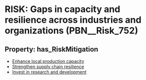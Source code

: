 # RISK: __Gaps in capacity and resilience across industries and organizations__ (PBN__Risk_752)

## Property: has_RiskMitigation

* [Enhance local production capacity](PBN__RiskMitigation_1040)
* [Strengthen supply chain resilience](PBN__RiskMitigation_1041)
* [Invest in research and development](PBN__RiskMitigation_1042)

